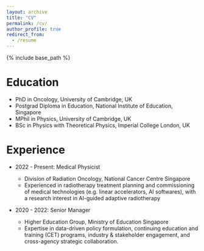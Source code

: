 ```yaml
---
layout: archive
title: "CV"
permalink: /cv/
author_profile: true
redirect_from:
  - /resume
---
```


{% include base_path %}

Education
======
* PhD in Oncology, University of Cambridge, UK
* Postgrad Diploma in Education, National Institute of Education, Singapore
* MPhil in Physics, University of Cambridge, UK
* BSc in Physics with Theoretical Physics, Imperial College London, UK

Experience
======
* 2022 - Present: Medical Physicist
  * Division of Radiation Oncology, National Cancer Centre Singapore
  * Experienced in radiotherapy treatment planning and commissioning of medical technologies (e.g. linear accelerators, AI softwares), with a research interest in AI-guided adaptive radiotherapy

* 2020 - 2022: Senior Manager
  * Higher Education Group, Ministry of Education Singapore
  * Expertise in data-driven policy formulation, continuing education and training (CET) programs, industry & stakeholder engagement, and cross-agency strategic collaboration.


<!--
Skills
======
* Skill 1
* Skill 2
  * Sub-skill 2.1
  * Sub-skill 2.2
  * Sub-skill 2.3
* Skill 3

Publications
======
  <ul>{% for post in site.publications reversed %}
    {% include archive-single-cv.html %}
  {% endfor %}</ul>
  
Talks
======
  <ul>{% for post in site.talks reversed %}
    {% include archive-single-talk-cv.html  %}
  {% endfor %}</ul>
  
Teaching
======
  <ul>{% for post in site.teaching reversed %}
    {% include archive-single-cv.html %}
  {% endfor %}</ul>
  
Service and leadership
======
* Currently signed in to 43 different slack teams
--!>
